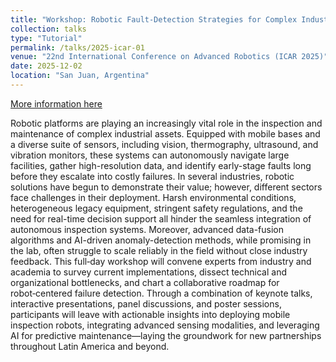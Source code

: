 ```yaml
---
title: "Workshop: Robotic Fault-Detection Strategies for Complex Industrial Contexts"
collection: talks
type: "Tutorial"
permalink: /talks/2025-icar-01
venue: "22nd International Conference on Advanced Robotics (ICAR 2025)"
date: 2025-12-02
location: "San Juan, Argentina"
---
```


[More information here](https://icar2025.inaut.unsj.edu.ar/index.php)

Robotic platforms are playing an increasingly vital role in the inspection and maintenance of complex industrial assets. Equipped with mobile bases and a diverse suite of sensors, including vision, thermography, ultrasound, and vibration monitors, these systems can autonomously navigate large facilities, gather high-resolution data, and identify early-stage faults long before they escalate into costly failures. In several industries, robotic solutions have begun to demonstrate their value; however, different sectors face challenges in their deployment. Harsh environmental conditions, heterogeneous legacy equipment, stringent safety regulations, and the need for real-time decision support all hinder the seamless integration of autonomous inspection systems. Moreover, advanced data-fusion algorithms and AI-driven anomaly-detection methods, while promising in the lab, often struggle to scale reliably in the field without close industry feedback. 
This full‑day workshop will convene experts from industry and academia to survey current implementations, dissect technical and organizational bottlenecks, and chart a collaborative roadmap for robot‑centered failure detection. Through a combination of keynote talks, interactive presentations, panel discussions, and poster sessions, participants will leave with actionable insights into deploying mobile inspection robots, integrating advanced sensing modalities, and leveraging AI for predictive maintenance—laying the groundwork for new partnerships throughout Latin America and beyond.
